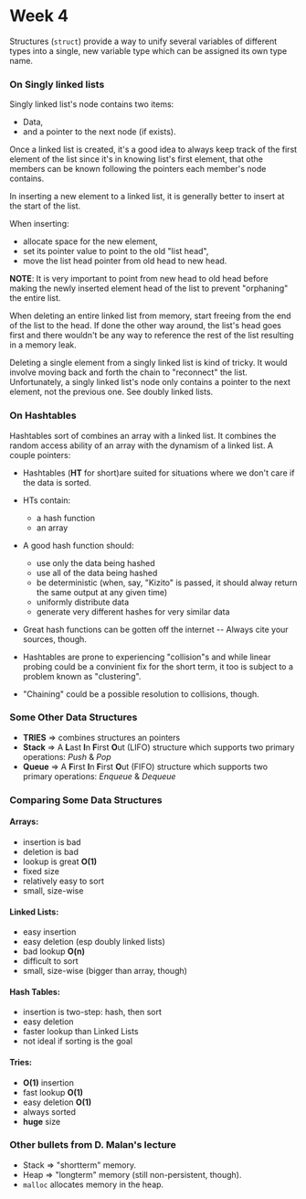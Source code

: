 # Week 4

Structures (`struct`) provide a way to unify several variables of different types into a single, new variable type which can be assigned its own type name.

### On Singly linked lists

Singly linked list's node contains two items:
  * Data,
  * and a pointer to the next node (if exists).

Once a linked list is created, it's a good idea to always keep track of the first element of the list since it's in knowing list's first element, that othe members can be known following the pointers each member's node contains.

In inserting a new element to a linked list, it is generally better to insert at the start of the list.

When inserting:
  * allocate space for the new element, 
  * set its pointer value to point to the old "list head",
  * move the list head pointer from old head to new head.

**NOTE**: It is very important to point from new head to old head before making the newly inserted element head of the list to prevent "orphaning" the entire list.

When deleting an entire linked list from memory, start freeing from the end of the list to the head. If done the other way around, the list's head goes first and there wouldn't be any way to reference the rest of the list resulting in a memory leak.

Deleting a single element from a singly linked list is kind of tricky. It would involve moving back and forth the chain to "reconnect" the list. Unfortunately, a singly linked list's node only contains a pointer to the next element, not the previous one. See doubly linked lists.

### On Hashtables

Hashtables sort of combines an array with a linked list. It combines the random access ability of an array with the dynamism of a linked list. A couple pointers:

* Hashtables (**HT** for short)are suited for situations where we don't care if the data is sorted.
* HTs contain:
  * a hash function
  * an array

* A good hash function should:
  * use only the data being hashed
  * use all of the data being hashed
  * be deterministic (when, say, "Kizito" is passed, it should alway return the same output at any given time)
  * uniformly distribute data
  * generate very different hashes for very similar data

* Great hash functions can be gotten off the internet -- Always cite your sources, though.

* Hashtables are prone to experiencing "collision"s and while linear probing could be a convinient fix for the short term, it too is subject to a problem known as "clustering".
* "Chaining" could be a possible resolution to collisions, though.

### Some Other Data Structures

* **TRIES** => combines structures an pointers
* **Stack** => A **L**ast **I**n **F**irst **O**ut (LIFO) structure which supports two primary operations: _Push_ & _Pop_
* **Queue** => A **F**irst **I**n **F**irst **O**ut (FIFO) structure which supports two primary operations: _Enqueue_ & _Dequeue_


### Comparing Some Data Structures

#### Arrays:

  * insertion is bad
  * deletion is bad
  * lookup is great **O(1)**
  * fixed size
  * relatively easy to sort
  * small, size-wise

#### Linked Lists:

  * easy insertion
  * easy deletion (esp doubly linked lists)
  * bad lookup **O(n)**
  * difficult to sort
  * small, size-wise (bigger than array, though)

#### Hash Tables:

  * insertion is two-step: hash, then sort
  * easy deletion
  * faster lookup than Linked Lists
  * not ideal if sorting is the goal

#### Tries: 

  * **O(1)** insertion
  * fast lookup **O(1)**
  * easy deletion **O(1)**
  * always sorted
  * **huge** size

### Other bullets from D. Malan's lecture

* Stack => "shortterm" memory.
* Heap => "longterm" memory (still non-persistent, though).
* `malloc` allocates memory in the heap.
